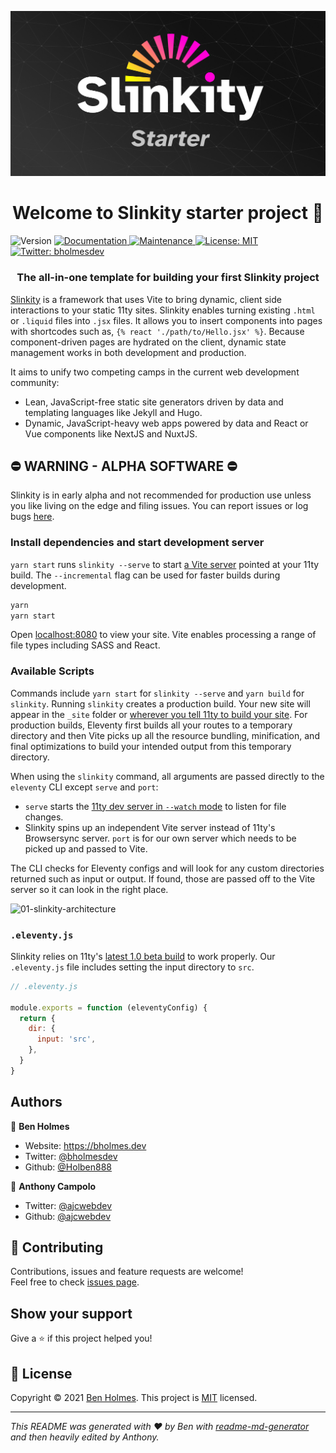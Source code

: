 ![Slinkity starter project banner](/assets/social-media-banner.jpg)

<h1 align="center">Welcome to Slinkity starter project 👋</h1>
<p>
  <img alt="Version" src="https://img.shields.io/badge/version-1.0.0-blue.svg?cacheSeconds=2592000" />
  <a href="https://slinkity.dev/docs/" target="_blank">
    <img alt="Documentation" src="https://img.shields.io/badge/documentation-yes-brightgreen.svg" />
  </a>
  <a href="https://github.com/slinkity/slinkity-starter/graphs/commit-activity" target="_blank">
    <img alt="Maintenance" src="https://img.shields.io/badge/Maintained%3F-yes-green.svg" />
  </a>
  <a href="https://github.com/slinkity/slinkity-starter/blob/master/LICENSE" target="_blank">
    <img alt="License: MIT" src="https://img.shields.io/badge/License-MIT-yellow.svg" />
  </a>
  <a href="https://twitter.com/bholmesdev" target="_blank">
    <img alt="Twitter: bholmesdev" src="https://img.shields.io/twitter/follow/bholmesdev.svg?style=social" />
  </a>
</p>

<h3 align="center">The all-in-one template for building your first Slinkity project</h3>

[Slinkity](https://slinkity.dev) is a framework that uses Vite to bring dynamic, client side interactions to your static 11ty sites. Slinkity enables turning existing `.html` or `.liquid` files into `.jsx` files. It allows you to insert components into pages with shortcodes such as, `{% react './path/to/Hello.jsx' %}`. Because component-driven pages are hydrated on the client, dynamic state management works in both development and production.

It aims to unify two competing camps in the current web development community:
* Lean, JavaScript-free static site generators driven by data and templating languages like Jekyll and Hugo.
* Dynamic, JavaScript-heavy web apps powered by data and React or Vue components like NextJS and NuxtJS.

## ⛔️ WARNING - ALPHA SOFTWARE ⛔️

Slinkity is in early alpha and not recommended for production use unless you like living on the edge and filing issues. You can report issues or log bugs [here](https://github.com/Holben888/slinkity/issues).

### Install dependencies and start development server

`yarn start` runs `slinkity --serve` to start [a Vite server](https://vitejs.dev/guide/#index-html-and-project-root) pointed at your 11ty build. The `--incremental` flag can be used for faster builds during development.

```bash
yarn
yarn start
```

Open [localhost:8080](http://localhost:8080/) to view your site. Vite enables processing a range of file types including SASS and React.

### Available Scripts

Commands include `yarn start` for `slinkity --serve` and `yarn build` for `slinkity`. Running `slinkity` creates a production build. Your new site will appear in the `_site` folder or [wherever you tell 11ty to build your site](https://www.11ty.dev/docs/config/#output-directory). For production builds, Eleventy first builds all your routes to a temporary directory and then Vite picks up all the resource bundling, minification, and final optimizations to build your intended output from this temporary directory.

When using the `slinkity` command, all arguments are passed directly to the `eleventy` CLI except `serve` and `port`:
* `serve` starts the [11ty dev server in `--watch` mode](https://www.11ty.dev/docs/usage/#re-run-eleventy-when-you-save) to listen for file changes.
* Slinkity spins up an independent Vite server instead of 11ty's Browsersync server. `port` is for our own server which needs to be picked up and passed to Vite.

The CLI checks for Eleventy configs and will look for any custom directories returned such as input or output. If found, those are passed off to the Vite server so it can look in the right place.

![01-slinkity-architecture](https://raw.githubusercontent.com/slinkity/slinkity/main/assets/architecture-diagram.jpg)

### `.eleventy.js`

Slinkity relies on 11ty's [latest 1.0 beta build](https://www.npmjs.com/package/@11ty/eleventy/v/beta) to work properly. Our `.eleventy.js` file includes setting the input directory to `src`.

```js
// .eleventy.js

module.exports = function (eleventyConfig) {
  return {
    dir: {
      input: 'src',
    },
  }
}
```

## Authors

👤 **Ben Holmes**

* Website: https://bholmes.dev
* Twitter: [@bholmesdev](https://twitter.com/bholmesdev)
* Github: [@Holben888](https://github.com/Holben888)

👤 **Anthony Campolo**

* Twitter: [@ajcwebdev](https://twitter.com/ajcwebdev)
* Github: [@ajcwebdev](https://github.com/ajcwebdev)

## 🤝 Contributing

Contributions, issues and feature requests are welcome!<br />Feel free to check [issues page](https://github.com/slinkity/slinkity-starter/issues). 

## Show your support

Give a ⭐️ if this project helped you!

## 📝 License

Copyright © 2021 [Ben Holmes](https://github.com/Holben888). This project is [MIT](https://github.com/slinkity/slinkity-starter/blob/master/LICENSE) licensed.

***

_This README was generated with ❤️ by Ben with [readme-md-generator](https://github.com/kefranabg/readme-md-generator) and then heavily edited by Anthony._

